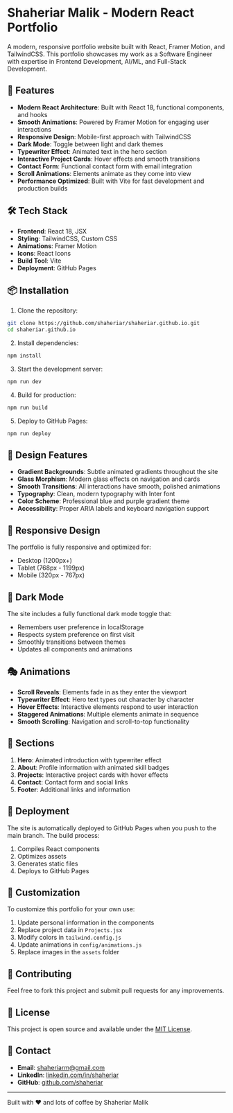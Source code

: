 # Shaheriar Malik - Modern React Portfolio

A modern, responsive portfolio website built with React, Framer Motion, and TailwindCSS. This portfolio showcases my work as a Software Engineer with expertise in Frontend Development, AI/ML, and Full-Stack Development.

## 🚀 Features

- **Modern React Architecture**: Built with React 18, functional components, and hooks
- **Smooth Animations**: Powered by Framer Motion for engaging user interactions
- **Responsive Design**: Mobile-first approach with TailwindCSS
- **Dark Mode**: Toggle between light and dark themes
- **Typewriter Effect**: Animated text in the hero section
- **Interactive Project Cards**: Hover effects and smooth transitions
- **Contact Form**: Functional contact form with email integration
- **Scroll Animations**: Elements animate as they come into view
- **Performance Optimized**: Built with Vite for fast development and production builds

## 🛠️ Tech Stack

- **Frontend**: React 18, JSX
- **Styling**: TailwindCSS, Custom CSS
- **Animations**: Framer Motion
- **Icons**: React Icons
- **Build Tool**: Vite
- **Deployment**: GitHub Pages

## 📦 Installation

1. Clone the repository:
```bash
git clone https://github.com/shaheriar/shaheriar.github.io.git
cd shaheriar.github.io
```

2. Install dependencies:
```bash
npm install
```

3. Start the development server:
```bash
npm run dev
```

4. Build for production:
```bash
npm run build
```

5. Deploy to GitHub Pages:
```bash
npm run deploy
```

## 🎨 Design Features

- **Gradient Backgrounds**: Subtle animated gradients throughout the site
- **Glass Morphism**: Modern glass effects on navigation and cards
- **Smooth Transitions**: All interactions have smooth, polished animations
- **Typography**: Clean, modern typography with Inter font
- **Color Scheme**: Professional blue and purple gradient theme
- **Accessibility**: Proper ARIA labels and keyboard navigation support

## 📱 Responsive Design

The portfolio is fully responsive and optimized for:
- Desktop (1200px+)
- Tablet (768px - 1199px)
- Mobile (320px - 767px)

## 🌙 Dark Mode

The site includes a fully functional dark mode toggle that:
- Remembers user preference in localStorage
- Respects system preference on first visit
- Smoothly transitions between themes
- Updates all components and animations

## 🎭 Animations

- **Scroll Reveals**: Elements fade in as they enter the viewport
- **Typewriter Effect**: Hero text types out character by character
- **Hover Effects**: Interactive elements respond to user interaction
- **Staggered Animations**: Multiple elements animate in sequence
- **Smooth Scrolling**: Navigation and scroll-to-top functionality

## 📄 Sections

1. **Hero**: Animated introduction with typewriter effect
2. **About**: Profile information with animated skill badges
3. **Projects**: Interactive project cards with hover effects
4. **Contact**: Contact form and social links
5. **Footer**: Additional links and information

## 🚀 Deployment

The site is automatically deployed to GitHub Pages when you push to the main branch. The build process:
1. Compiles React components
2. Optimizes assets
3. Generates static files
4. Deploys to GitHub Pages

## 📝 Customization

To customize this portfolio for your own use:

1. Update personal information in the components
2. Replace project data in `Projects.jsx`
3. Modify colors in `tailwind.config.js`
4. Update animations in `config/animations.js`
5. Replace images in the `assets` folder

## 🤝 Contributing

Feel free to fork this project and submit pull requests for any improvements.

## 📄 License

This project is open source and available under the [MIT License](LICENSE).

## 📧 Contact

- **Email**: shaheriarm@gmail.com
- **LinkedIn**: [linkedin.com/in/shaheriar](https://www.linkedin.com/in/shaheriar/)
- **GitHub**: [github.com/shaheriar](https://github.com/shaheriar)

---

Built with ❤️ and lots of coffee by Shaheriar Malik
